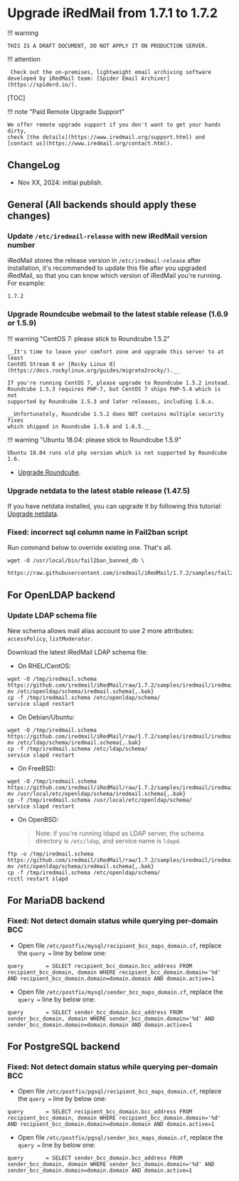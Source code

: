 # Upgrade iRedMail from 1.7.1 to 1.7.2

!!! warning

    THIS IS A DRAFT DOCUMENT, DO NOT APPLY IT ON PRODUCTION SERVER.

!!! attention

	 Check out the on-premises, lightweight email archiving software developed by iRedMail team: [Spider Email Archiver](https://spiderd.io/).

[TOC]

!!! note "Paid Remote Upgrade Support"

    We offer remote upgrade support if you don't want to get your hands dirty,
    check [the details](https://www.iredmail.org/support.html) and
    [contact us](https://www.iredmail.org/contact.html).

## ChangeLog

- Nov XX, 2024: initial publish.

## General (All backends should apply these changes)

### Update `/etc/iredmail-release` with new iRedMail version number

iRedMail stores the release version in `/etc/iredmail-release` after
installation, it's recommended to update this file after you upgraded iRedMail,
so that you can know which version of iRedMail you're running. For example:

```
1.7.2
```

### Upgrade Roundcube webmail to the latest stable release (1.6.9 or 1.5.9)

!!! warning "CentOS 7: please stick to Roundcube 1.5.2"

    __It's time to leave your comfort zone and upgrade this server to at least
    CentOS Stream 8 or [Rocky Linux 8](https://docs.rockylinux.org/guides/migrate2rocky/).__

    If you're running CentOS 7, please upgrade to Roundcube 1.5.2 instead.
    Roundcube 1.5.3 requires PHP-7, but CentOS 7 ships PHP-5.4 which is not
    supported by Roundcube 1.5.3 and later releases, including 1.6.x.

    __Unfortunately, Roundcube 1.5.2 does NOT contains multiple security fixes
    which shipped in Roundcube 1.5.6 and 1.6.5.__

!!! warning "Ubuntu 18.04: please stick to Roundcube 1.5.9"

    Ubuntu 18.04 runs old php version which is not supported by Roundcube 1.6.

* [Upgrade Roundcube](https://github.com/roundcube/roundcubemail/wiki/Upgrade).

### Upgrade netdata to the latest stable release (1.47.5)

If you have netdata installed, you can upgrade it by following this tutorial:
[Upgrade netdata](./upgrade.netdata.html).

### Fixed: incorrect sql column name in Fail2ban script

Run command below to override existing one. That's all.

```
wget -O /usr/local/bin/fail2ban_banned_db \
    https://raw.githubusercontent.com/iredmail/iRedMail/1.7.2/samples/fail2ban/bin/fail2ban_banned_db
```

## For OpenLDAP backend

### Update LDAP schema file

New schema allows mail alias account to use 2 more attributes: `accessPolicy`,
`listModerator`.

Download the latest iRedMail LDAP schema file:

* On RHEL/CentOS:

```
wget -O /tmp/iredmail.schema https://github.com/iredmail/iRedMail/raw/1.7.2/samples/iredmail/iredmail.schema
mv /etc/openldap/schema/iredmail.schema{,.bak}
cp -f /tmp/iredmail.schema /etc/openldap/schema/
service slapd restart
```

* On Debian/Ubuntu:
```
wget -O /tmp/iredmail.schema https://github.com/iredmail/iRedMail/raw/1.7.2/samples/iredmail/iredmail.schema
mv /etc/ldap/schema/iredmail.schema{,.bak}
cp -f /tmp/iredmail.schema /etc/ldap/schema/
service slapd restart
```

* On FreeBSD:

```
wget -O /tmp/iredmail.schema https://github.com/iredmail/iRedMail/raw/1.7.2/samples/iredmail/iredmail.schema
mv /usr/local/etc/openldap/schema/iredmail.schema{,.bak}
cp -f /tmp/iredmail.schema /usr/local/etc/openldap/schema/
service slapd restart
```

* On OpenBSD:

    > Note: if you're running ldapd as LDAP server, the schema directory is
    > `/etc/ldap`, and service name is `ldapd`.

```
ftp -o /tmp/iredmail.schema https://github.com/iredmail/iRedMail/raw/1.7.2/samples/iredmail/iredmail.schema
mv /etc/openldap/schema/iredmail.schema{,.bak}
cp -f /tmp/iredmail.schema /etc/openldap/schema/
rcctl restart slapd
```

## For MariaDB backend

### Fixed: Not detect domain status while querying per-domain BCC

- Open file `/etc/postfix/mysql/recipient_bcc_maps_domain.cf`, replace the `query =` line by below one:

```
query       = SELECT recipient_bcc_domain.bcc_address FROM recipient_bcc_domain, domain WHERE recipient_bcc_domain.domain='%d' AND recipient_bcc_domain.domain=domain.domain AND domain.active=1
```

- Open file `/etc/postfix/mysql/sender_bcc_maps_domain.cf`, replace the `query =` line by below one:

```
query       = SELECT sender_bcc_domain.bcc_address FROM sender_bcc_domain, domain WHERE sender_bcc_domain.domain='%d' AND sender_bcc_domain.domain=domain.domain AND domain.active=1
```

## For PostgreSQL backend

### Fixed: Not detect domain status while querying per-domain BCC

- Open file `/etc/postfix/pgsql/recipient_bcc_maps_domain.cf`, replace the `query =` line by below one:

```
query       = SELECT recipient_bcc_domain.bcc_address FROM recipient_bcc_domain, domain WHERE recipient_bcc_domain.domain='%d' AND recipient_bcc_domain.domain=domain.domain AND domain.active=1
```

- Open file `/etc/postfix/pgsql/sender_bcc_maps_domain.cf`, replace the `query =` line by below one:

```
query       = SELECT sender_bcc_domain.bcc_address FROM sender_bcc_domain, domain WHERE sender_bcc_domain.domain='%d' AND sender_bcc_domain.domain=domain.domain AND domain.active=1
```
